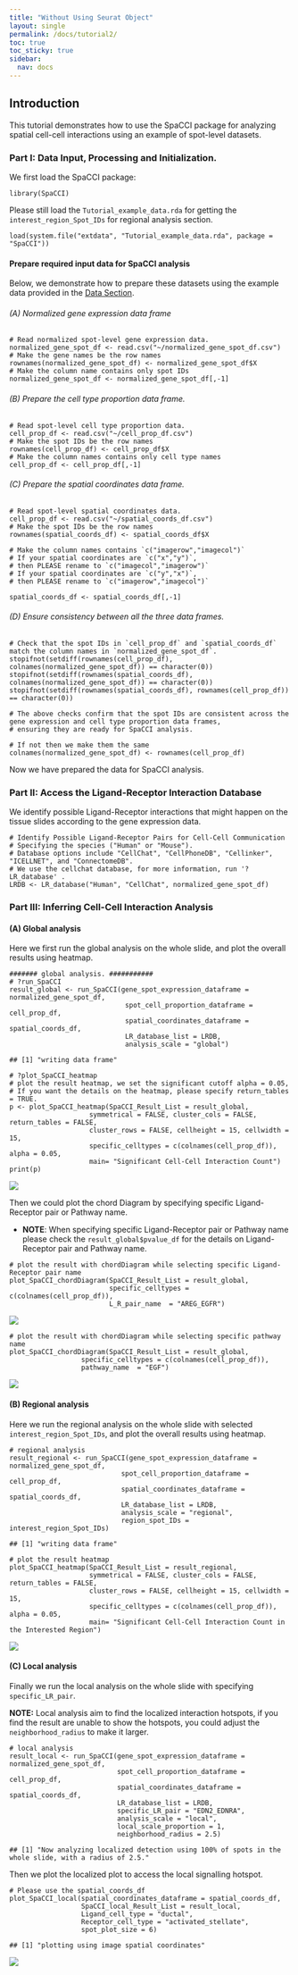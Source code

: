 ```yaml
---
title: "Without Using Seurat Object"
layout: single
permalink: /docs/tutorial2/
toc: true
toc_sticky: true
sidebar:
  nav: docs
---
```



## Introduction

This tutorial demonstrates how to use the SpaCCI package for analyzing
spatial cell-cell interactions using an example of spot-level datasets.

### Part I: Data Input, Processing and Initialization.

We first load the SpaCCI package:

    library(SpaCCI)

Please still load the `Tutorial_example_data.rda` for getting the `interest_region_Spot_IDs` for regional analysis section.

    load(system.file("extdata", "Tutorial_example_data.rda", package = "SpaCCI"))

#### Prepare required input data for SpaCCI analysis

Below, we demonstrate how to prepare these datasets using the example
data provided in the <a href="https://litingku.github.io/SpaCCI/datas/data_download/"> Data Section</a>.

###### (A) Normalized gene expression data frame

    # Read normalized spot-level gene expression data.
    normalized_gene_spot_df <- read.csv("~/normalized_gene_spot_df.csv")
    # Make the gene names be the row names
    rownames(normalized_gene_spot_df) <- normalized_gene_spot_df$X
    # Make the column name contains only spot IDs
    normalized_gene_spot_df <- normalized_gene_spot_df[,-1]


  
###### (B) Prepare the cell type proportion data frame.

    # Read spot-level cell type proportion data.
    cell_prop_df <- read.csv("~/cell_prop_df.csv")
    # Make the spot IDs be the row names
    rownames(cell_prop_df) <- cell_prop_df$X
    # Make the column names contains only cell type names
    cell_prop_df <- cell_prop_df[,-1]

###### (C) Prepare the spatial coordinates data frame.

    # Read spot-level spatial coordinates data.
    cell_prop_df <- read.csv("~/spatial_coords_df.csv")
    # Make the spot IDs be the row names
    rownames(spatial_coords_df) <- spatial_coords_df$X
    
    # Make the column names contains `c("imagerow","imagecol")`
    # If your spatial coordinates are `c("x","y")`, 
    # then PLEASE rename to `c("imagecol","imagerow")`
    # If your spatial coordinates are `c("y","x")`, 
    # then PLEASE rename to `c("imagerow","imagecol")`
    
    spatial_coords_df <- spatial_coords_df[,-1]

###### (D) Ensure consistency between all the three data frames.

    # Check that the spot IDs in `cell_prop_df` and `spatial_coords_df` match the column names in `normalized_gene_spot_df`.
    stopifnot(setdiff(rownames(cell_prop_df), colnames(normalized_gene_spot_df)) == character(0))
    stopifnot(setdiff(rownames(spatial_coords_df), colnames(normalized_gene_spot_df)) == character(0))
    stopifnot(setdiff(rownames(spatial_coords_df), rownames(cell_prop_df)) == character(0))

    # The above checks confirm that the spot IDs are consistent across the gene expression and cell type proportion data frames,
    # ensuring they are ready for SpaCCI analysis.

    # If not then we make them the same
    colnames(normalized_gene_spot_df) <- rownames(cell_prop_df)
    
Now we have prepared the data for SpaCCI analysis.

### Part II: Access the Ligand-Receptor Interaction Database

We identify possible Ligand-Receptor interactions that might happen on
the tissue slides according to the gene expression data.

    # Identify Possible Ligand-Receptor Pairs for Cell-Cell Communication
    # Specifying the species ("Human" or "Mouse").
    # Database options include "CellChat", "CellPhoneDB", "Cellinker", "ICELLNET", and "ConnectomeDB".
    # We use the cellchat database, for more information, run '? LR_database' .
    LRDB <- LR_database("Human", "CellChat", normalized_gene_spot_df)

### Part III: Inferring Cell-Cell Interaction Analysis

#### (A) Global analysis

Here we first run the global analysis on the whole slide, and plot the
overall results using heatmap.

    ####### global analysis. ###########
    # ?run_SpaCCI
    result_global <- run_SpaCCI(gene_spot_expression_dataframe = normalized_gene_spot_df,
                                 spot_cell_proportion_dataframe = cell_prop_df,
                                 spatial_coordinates_dataframe = spatial_coords_df,
                                 LR_database_list = LRDB,
                                 analysis_scale = "global")

    ## [1] "writing data frame"

    # ?plot_SpaCCI_heatmap
    # plot the result heatmap, we set the significant cutoff alpha = 0.05,
    # If you want the details on the heatmap, please specify return_tables = TRUE.
    p <- plot_SpaCCI_heatmap(SpaCCI_Result_List = result_global,
                        symmetrical = FALSE, cluster_cols = FALSE, return_tables = FALSE,
                        cluster_rows = FALSE, cellheight = 15, cellwidth = 15,
                        specific_celltypes = c(colnames(cell_prop_df)), alpha = 0.05,
                        main= "Significant Cell-Cell Interaction Count")
    print(p)

![](unnamed-chunk-8-1.png)

Then we could plot the chord Diagram by specifying specific
Ligand-Receptor pair or Pathway name.

-   **NOTE**: When specifying specific Ligand-Receptor pair or Pathway
    name please check the `result_global$pvalue_df` for the details on
    Ligand-Receptor pair and Pathway name.

<!-- -->

    # plot the result with chordDiagram while selecting specific Ligand-Receptor pair name
    plot_SpaCCI_chordDiagram(SpaCCI_Result_List = result_global,
                             specific_celltypes = c(colnames(cell_prop_df)),
                             L_R_pair_name  = "AREG_EGFR")

![](unnamed-chunk-9-1.png)

    # plot the result with chordDiagram while selecting specific pathway name
    plot_SpaCCI_chordDiagram(SpaCCI_Result_List = result_global,
                      specific_celltypes = c(colnames(cell_prop_df)),
                      pathway_name  = "EGF")

![](unnamed-chunk-9-2.png)

#### (B) Regional analysis

Here we run the regional analysis on the whole slide with selected
`interest_region_Spot_IDs`, and plot the overall results using heatmap.

    # regional analysis
    result_regional <- run_SpaCCI(gene_spot_expression_dataframe = normalized_gene_spot_df,
                                spot_cell_proportion_dataframe = cell_prop_df,
                                spatial_coordinates_dataframe = spatial_coords_df,
                                LR_database_list = LRDB,
                                analysis_scale = "regional",
                                region_spot_IDs = interest_region_Spot_IDs)

    ## [1] "writing data frame"

    # plot the result heatmap
    plot_SpaCCI_heatmap(SpaCCI_Result_List = result_regional,
                        symmetrical = FALSE, cluster_cols = FALSE, return_tables = FALSE,
                        cluster_rows = FALSE, cellheight = 15, cellwidth = 15,
                        specific_celltypes = c(colnames(cell_prop_df)), alpha = 0.05,
                        main= "Significant Cell-Cell Interaction Count in the Interested Region")

![](unnamed-chunk-10-1.png)

#### (C) Local analysis

Finally we run the local analysis on the whole slide with specifying
`specific_LR_pair`.

**NOTE:** Local analysis aim to find the localized interaction hotspots, if you find the result are unable to show the hotspots, you could adjust the `neighborhood_radius` to make it larger.

    # local analysis
    result_local <- run_SpaCCI(gene_spot_expression_dataframe = normalized_gene_spot_df,
                               spot_cell_proportion_dataframe = cell_prop_df,
                               spatial_coordinates_dataframe = spatial_coords_df,
                               LR_database_list = LRDB,
                               specific_LR_pair = "EDN2_EDNRA",
                               analysis_scale = "local",
                               local_scale_proportion = 1,
                               neighborhood_radius = 2.5)

    ## [1] "Now analyzing localized detection using 100% of spots in the whole slide, with a radius of 2.5."

Then we plot the localized plot to access the local signalling hotspot.

    # Please use the spatial_coords_df
    plot_SpaCCI_local(spatial_coordinates_dataframe = spatial_coords_df,
                      SpaCCI_local_Result_List = result_local,
                      Ligand_cell_type = "ductal",
                      Receptor_cell_type = "activated_stellate",
                      spot_plot_size = 6)

    ## [1] "plotting using image spatial coordinates"

![](unnamed-chunk-12-2.png)
